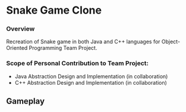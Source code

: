 # Snake Game Clone

### Overview
Recreation of Snake game in both Java and C++ languages for Object-Oriented Programming Team Project. 

### Scope of Personal Contribution to Team Project:
- Java Abstraction Design and Implementation (in collaboration)
- C++ Abstraction Design and Implementation (in collaboration)

## Gameplay

